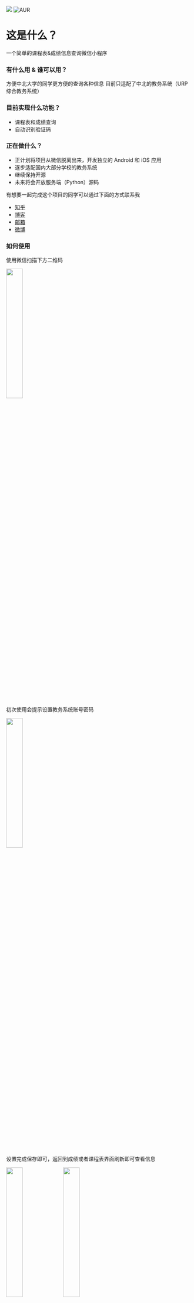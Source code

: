 ![](https://img.shields.io/badge/Version-1.7.0-green.svg) ![AUR](https://img.shields.io/aur/license/yaourt.svg?style=plastic) 

这是什么？
=========
一个简单的课程表&成绩信息查询微信小程序
### 有什么用 & 谁可以用？ 
方便中北大学的同学更方便的查询各种信息
目前只适配了中北的教务系统（URP 综合教务系统）
### 目前实现什么功能？
* 课程表和成绩查询
* 自动识别验证码
### 正在做什么？
* 正计划将项目从微信脱离出来，开发独立的 Android 和 iOS 应用
* 逐步适配国内大部分学校的教务系统
* 继续保持开源
* 未来将会开放服务端（Python）源码

有想要一起完成这个项目的同学可以通过下面的方式联系我
* [知乎][zhihu]
* [博客][blog]
* [邮箱][email]
* [微博][weibo]
### 如何使用
使用微信扫描下方二维码

<img height="30%" width="30%" src="https://ws1.sinaimg.cn/large/d3255351ly1fuytcqmlu3j20zk0zkdib.jpg"/>

初次使用会提示设置教务系统账号密码

<img height="30%" width="30%" src="https://ws1.sinaimg.cn/large/d3255351ly1fuytcqw6mlj20u01hcdjl.jpg"/>

设置完成保存即可，返回到成绩或者课程表界面刷新即可查看信息

<img height="30%" width="30%" src="https://ws1.sinaimg.cn/large/d3255351ly1fuytmw641mj20yi1pctet.jpg"/> <img height="30%" width="30%" src="https://ws1.sinaimg.cn/large/d3255351ly1fuytmwg6rjj20yi1pcqap.jpg"/>

点击上部“选择学期”即可查看不同学期信息

<img height="30%" width="30%" src="https://ws1.sinaimg.cn/large/d3255351ly1fuytcr1c7rj20yi1pc45f.jpg"/>

点击课程表界面的课程可以显示课程相信信息，左右滑动可以查看时间重叠的课程

<img eight="30%" width="30%" src="https://ws1.sinaimg.cn/large/d3255351ly1fuytcr1p5uj20yi1pcdma.jpg"/>

### 版本日志
#### Version 1.8.0
  1. 增加广告显示，具体信息请查看“关于”页面
  2. 修复 iPad 课程表显示不正常
  3. 课程表左上角增加当前周数显示
  4. 增加服务器状态显示
  5. 修改登录提示
  6. 取消下拉刷新成绩
  7. UI 调整
#### Version 1.7.0
  1. 调整登录方式为个人门户，请及时更新信息
  2. 修复挂科成绩无法显示的 bug
  3. 账号设置页面增加测试登录按钮
  4. 提升信息获取速度
  5. 逻辑优化
  6. UI 调整
#### Version 1.6.0
  1. 优化课程表显示
  2. 调整打开分享逻辑
  3. 点击课程可以显示时间重复的课程（滑动查看）
  4. UI 调整
 #### Version 1.5.5
  1. tips:打开分享后，再次刷新查看自己的信息
  2. 调整打开分享卡片的逻辑
  3. 修复一个恶性 bug
  4. 修复加载数据时逻辑错误
  #### Version 1.5.3
  1. 加客服入口
  2. 可通过右上角进行转发操作
  3. 冷启动时主动检查更新
  4. UI 调整

[blog]:https://dreace.top
[zhihu]:https://www.zhihu.com/people/ni-xiang-42-96/
[weibo]:http://weibo.com/Dreace 
[email]:mailto:Dreace@Foxmail.com
